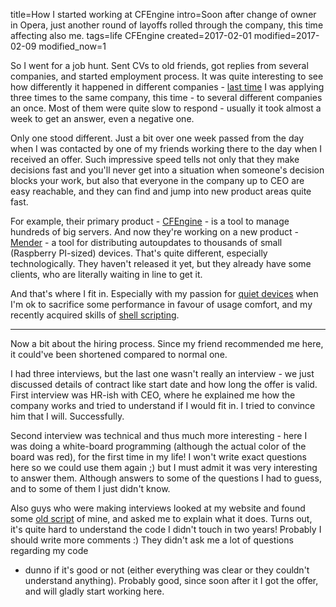 title=How I started working at CFEngine
intro=Soon after change of owner in Opera, just another round of layoffs rolled through the company, this time affecting also me.
tags=life CFEngine
created=2017-02-01
modified=2017-02-09
modified_now=1

So I went for a job hunt.
Sent CVs to old friends,
got replies from several companies,
and started employment process.
It was quite interesting to see
how differently it happened in different companies -
[last time][opera-employment] I was applying three times to the same company,
this time - to several different companies an once.
Most of them were quite slow to respond -
usually it took almost a week to get an answer,
even a negative one.

Only one stood different.
Just a bit over one week passed from the day when I was contacted by one of my friends working there
to the day when I received an offer.
Such impressive speed tells not only that
they make decisions fast
and you'll never get into a situation when someone's decision blocks your work,
but also that
everyone in the company up to CEO are easy reachable,
and they can find and jump into new product areas quite fast.

For example, their primary product - [CFEngine][] -
is a tool to manage hundreds of big servers.
And now they're working on a new product - [Mender][] -
a tool for distributing autoupdates to thousands of small (Raspberry PI-sized) devices.
That's quite different, especially technologically.
They haven't released it yet, but they already have some clients,
who are literally waiting in line to get it.

And that's where I fit in.
Especially with my passion for [quiet devices][fanless]
when I'm ok to sacrifice some performance in favour of usage comfort,
and my recently acquired skills of [shell scripting][bash].

[opera-employment]: how-i-started-working-for-opera-software.html
[CFEngine]: https://en.wikipedia.org/wiki/CFEngine
[Mender]: https://mender.io
[fanless]: fanlesstech.html
[bash]: .#tag:bash

* * *

Now a bit about the hiring process.
Since my friend recommended me here,
it could've been shortened compared to normal one.

I had three interviews, but the
last one wasn't really an interview - we just discussed details of contract like
start date and how long the offer is valid.
First interview was HR-ish with CEO, where he explained me how the company works and tried to understand if I would fit in.
I tried to convince him that I will.
Successfully.

Second interview was technical and thus much more interesting -
here I was doing a white-board programming
(although the actual color of the board was red),
for the first time in my life!
I won't write exact questions here so we could use them again ;)
but I must admit it was very interesting to answer them.
Although answers to some of the questions I had to guess,
and to some of them I just didn't know.

Also guys who were making interviews looked at my website and found some [old script][scr] of mine,
and asked me to explain what it does.
Turns out, it's quite hard to understand the code I didn't touch in two years!
Probably I should write more comments :)
They didn't ask me a lot of questions regarding my code
- dunno if it's good or not
(either everything was clear or they couldn't understand anything).
Probably good, since soon after it I got the offer,
and will gladly start working here.

[scr]: download-any-chromium-build.html
